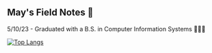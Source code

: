 ## May's Field Notes 📔

5/10/23 - Graduated with a B.S. in Computer Information Systems 👨🏾‍🎓

[![Top Langs](https://github-readme-stats.vercel.app/api/top-langs/?username=afoshiok&layout=compact&theme=radical)](https://github.com/anuraghazra/github-readme-stats)
